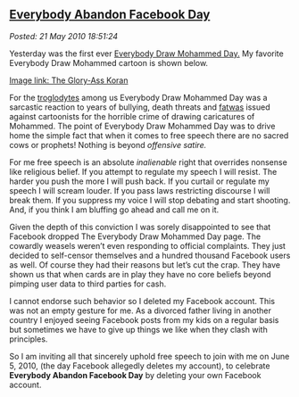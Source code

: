  
[Everybody Abandon Facebook Day](http://bakerjd99.wordpress.com/2010/05/21/everybody-abandon-facebook-day/)
-----------------------------------------------------------------------------------------------------------

*Posted: 21 May 2010 18:51:24*

Yesterday was the first ever [Everybody Draw Mohammed
Day.](http://www.foxnews.com/scitech/2010/05/19/facebook-fracas-breaks-everybody-draw-mohammad-day/#)
My favorite Everybody Draw Mohammed cartoon is shown below.

[Image link: The Glory-Ass Koran](http://conceptcontrol.smugmug.com/photos/874351252_o23th-S.jpg)

For the [troglodytes](http://en.wikipedia.org/wiki/Troglodyte) among us
Everybody Draw Mohammed Day was a sarcastic reaction to years of
bullying, death threats and
[fatwas](http://islam.about.com/od/law/g/fatwa.htm) issued against
cartoonists for the horrible crime of drawing caricatures of Mohammed.
The point of Everybody Draw Mohammed Day was to drive home the simple
fact that when it comes to free speech there are no sacred cows or
prophets! Nothing is beyond *offensive satire.*

For me free speech is an absolute *inalienable* right that overrides
nonsense like religious belief. If you attempt to regulate my speech I
will resist. The harder you push the more I will push back. If you
curtail or regulate my speech I will scream louder. If you pass laws
restricting discourse I will break them. If you suppress my voice I will
stop debating and start shooting. And, if you think I am bluffing go
ahead and call me on it.

Given the depth of this conviction I was sorely disappointed to see that
Facebook dropped The Everybody Draw Mohammed Day page. The cowardly
weasels weren’t even responding to official complaints. They just
decided to self-censor themselves and a hundred thousand Facebook users
as well. Of course they had their reasons but let’s cut the crap. They
have shown us that when cards are in play they have no core beliefs
beyond pimping user data to third parties for cash.

I cannot endorse such behavior so I deleted my Facebook account. This
was not an empty gesture for me. As a divorced father living in another
country I enjoyed seeing Facebook posts from my kids on a regular basis
but sometimes we have to give up things we like when they clash with
principles.

So I am inviting all that sincerely uphold free speech to join with me
on June 5, 2010, (the day Facebook allegedly deletes my account), to
celebrate **Everybody Abandon Facebook Day** by deleting your own
Facebook account.
